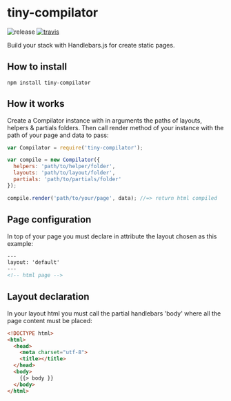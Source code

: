 # tiny-compilator

![release](https://img.shields.io/badge/release-1.0.3-blue.svg)
[![travis](https://travis-ci.org/olivmonnier/tiny-compilator.svg)](https://travis-ci.org/olivmonnier/tiny-compilator)

Build your stack with Handlebars.js for create static pages.

## How to install
```terminal
npm install tiny-compilator
```

## How it works
Create a Compilator instance with in arguments the paths of layouts, helpers & partials folders. Then call render method of your instance with the path of your page and data to pass:
```javascript
var Compilator = require('tiny-compilator');

var compile = new Compilator({
  helpers: 'path/to/helper/folder',
  layouts: 'path/to/layout/folder',
  partials: 'path/to/partials/folder'
});

compile.render('path/to/your/page', data); //=> return html compiled
```

## Page configuration
In top of your page you must declare in attribute the layout chosen as this example:
```html
---
layout: 'default'
---
<!-- html page -->
```

## Layout declaration
In your layout html you must call the partial handlebars 'body' where all the page content must be placed:
```html
<!DOCTYPE html>
<html>
  <head>
    <meta charset="utf-8">
    <title></title>
  </head>
  <body>
    {{> body }}
  </body>
</html>
```

